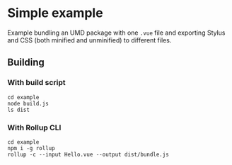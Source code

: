 Simple example
===

Example bundling an UMD package with one `.vue` file and exporting Stylus and CSS (both minified and unminified) to different files.

## Building

### With build script

```
cd example
node build.js
ls dist
```

### With Rollup CLI

```
cd example
npm i -g rollup
rollup -c --input Hello.vue --output dist/bundle.js
```
